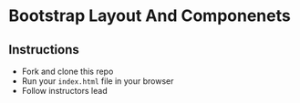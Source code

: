 # Bootstrap Layout And Componenets

## Instructions
- Fork and clone this repo
- Run your `index.html` file in your browser
- Follow instructors lead


